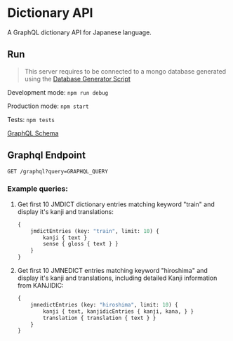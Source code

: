 # Dictionary API

A GraphQL dictionary API for Japanese language.

## Run

> This server requires to be connected to a mongo database generated
using the [Database Generator Script](../database-generator)

Development mode:
`npm run debug`

Production mode:
`npm start`

Tests:
`npm tests`

[GraphQL Schema](src/models/schema.graphql)

## Graphql Endpoint

`GET /graphql?query=GRAPHQL_QUERY`

### Example queries:

1. Get first 10 JMDICT dictionary entries matching keyword "train" and display it's kanji and translations:

    ```graphql
    { 
        jmdictEntries (key: "train", limit: 10) { 
            kanji { text } 
            sense { gloss { text } } 
        } 
    }
    ```

2. Get first 10 JMNEDICT entries matching keyword "hiroshima" and display it's kanji and translations,
including detailed Kanji information from KANJIDIC:

    ```graphql
    { 
        jmnedictEntries (key: "hiroshima", limit: 10) { 
            kanji { text, kanjidicEntries { kanji, kana, } } 
            translation { translation { text } } 
        } 
    }
    ```